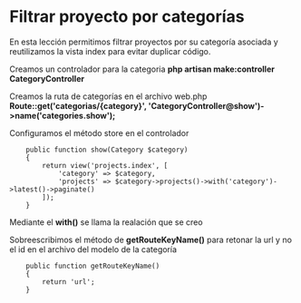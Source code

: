 # Filtrar proyecto por categorías
En esta lección permitimos filtrar proyectos por su categoría asociada y reutilizamos la vista index para evitar duplicar código.

Creamos un controlador para la categoria
**php artisan make:controller CategoryController**

Creamos la ruta de categorías en el archivo web.php
**Route::get('categorias/{category}', 'CategoryController@show')->name('categories.show');**


Configuramos el método store en el controlador
~~~
    public function show(Category $category)
    {        
        return view('projects.index', [
            'category' => $category, 
            'projects' => $category->projects()->with('category')->latest()->paginate()
        ]);
    }
~~~
Mediante el **with()** se llama la realación que se creo

Sobreescribimos el método de **getRouteKeyName()** para retonar la url y no el id en el archivo del modelo de la categoría
~~~
    public function getRouteKeyName()
    {
        return 'url';
    }
~~~


